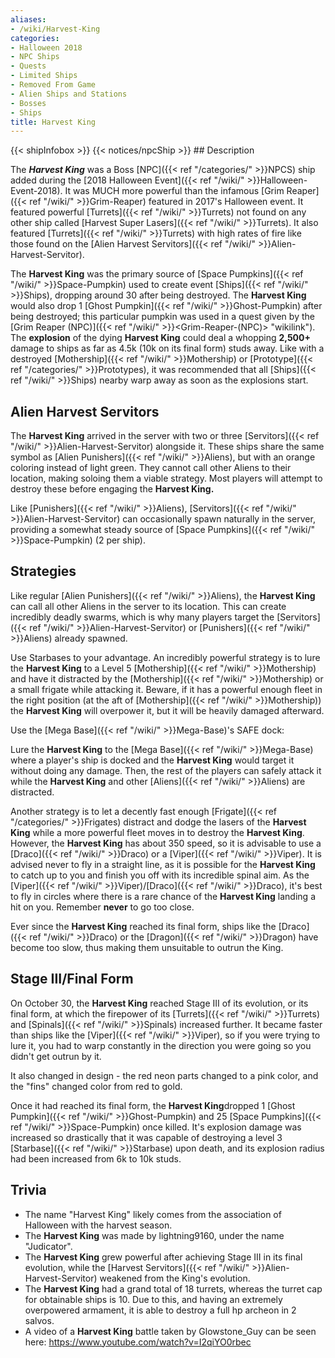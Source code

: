 ```yaml
---
aliases:
- /wiki/Harvest-King
categories:
- Halloween 2018
- NPC Ships
- Quests
- Limited Ships
- Removed From Game
- Alien Ships and Stations
- Bosses
- Ships
title: Harvest King
---
```


{{< shipInfobox >}} {{< notices/npcShip >}} ## Description

The **_Harvest King_** was a Boss [NPC]({{< ref "/categories/" >}}NPCS) ship added during the [2018 Halloween Event]({{< ref "/wiki/" >}}Halloween-Event-2018). It was MUCH more powerful than the infamous [Grim Reaper]({{< ref "/wiki/" >}}Grim-Reaper) featured in 2017's Halloween event. It featured powerful [Turrets]({{< ref "/wiki/" >}}Turrets) not found on any other ship called [Harvest Super Lasers]({{< ref "/wiki/" >}}Turrets). It also featured [Turrets]({{< ref "/wiki/" >}}Turrets) with high rates of fire like those found on the [Alien Harvest Servitors]({{< ref "/wiki/" >}}Alien-Harvest-Servitor).

The **Harvest King** was the primary source of [Space Pumpkins]({{< ref "/wiki/" >}}Space-Pumpkin) used to create event [Ships]({{< ref "/wiki/" >}}Ships), dropping around 30 after being destroyed. The **Harvest King** would also drop 1 [Ghost Pumpkin]({{< ref "/wiki/" >}}Ghost-Pumpkin) after being destroyed; this particular pumpkin was used in a quest given by the [Grim Reaper (NPC)]({{< ref "/wiki/" >}}<Grim-Reaper-(NPC)> "wikilink"). The **explosion** of the dying **Harvest King** could deal a whopping **2,500+** damage to ships as far as 4.5k (10k on its final form) studs away. Like with a destroyed [Mothership]({{< ref "/wiki/" >}}Mothership) or [Prototype]({{< ref "/categories/" >}}Prototypes), it was recommended that all [Ships]({{< ref "/wiki/" >}}Ships) nearby warp away as soon as the explosions start.

## Alien Harvest Servitors 

The **Harvest King** arrived in the server with two or three [Servitors]({{< ref "/wiki/" >}}Alien-Harvest-Servitor) alongside it. These ships share the same symbol as [Alien Punishers]({{< ref "/wiki/" >}}Aliens), but with an orange coloring instead of light green. They cannot call other Aliens to their location, making soloing them a viable strategy. Most players will attempt to destroy these before engaging the **Harvest King.**

Like [Punishers]({{< ref "/wiki/" >}}Aliens), [Servitors]({{< ref "/wiki/" >}}Alien-Harvest-Servitor) can occasionally spawn naturally in the server, providing a somewhat steady source of [Space Pumpkins]({{< ref "/wiki/" >}}Space-Pumpkin) (2 per ship).

## Strategies

Like regular [Alien Punishers]({{< ref "/wiki/" >}}Aliens), the **Harvest King** can call all other Aliens in the server to its location. This can create incredibly deadly swarms, which is why many players target the [Servitors]({{< ref "/wiki/" >}}Alien-Harvest-Servitor) or [Punishers]({{< ref "/wiki/" >}}Aliens) already spawned.

Use Starbases to your advantage. An incredibly powerful strategy is to lure the **Harvest King** to a Level 5 [Mothership]({{< ref "/wiki/" >}}Mothership) and have it distracted by the [Mothership]({{< ref "/wiki/" >}}Mothership) or a small frigate while attacking it. Beware, if it has a powerful enough fleet in the right position (at the aft of [Mothership]({{< ref "/wiki/" >}}Mothership)) the **Harvest King** will overpower it, but it will be heavily damaged afterward.

Use the [Mega Base]({{< ref "/wiki/" >}}Mega-Base)'s SAFE dock:

Lure the **Harvest King** to the [Mega Base]({{< ref "/wiki/" >}}Mega-Base) where a player's ship is docked and the **Harvest King** would target it without doing any damage. Then, the rest of the players can safely attack it while the **Harvest King** and other [Aliens]({{< ref "/wiki/" >}}Aliens) are distracted.

Another strategy is to let a decently fast enough [Frigate]({{< ref "/categories/" >}}Frigates) distract and dodge the lasers of the **Harvest King** while a more powerful fleet moves in to destroy the **Harvest King**. However, the **Harvest King** has about 350 speed, so it is advisable to use a [Draco]({{< ref "/wiki/" >}}Draco) or a [Viper]({{< ref "/wiki/" >}}Viper). It is advised never to fly in a straight line, as it is possible for the **Harvest King** to catch up to you and finish you off with its incredible spinal aim. As the [Viper]({{< ref "/wiki/" >}}Viper)/[Draco]({{< ref "/wiki/" >}}Draco), it's best to fly in circles where there is a rare chance of the **Harvest King** landing a hit on you. Remember **never** to go too close.

Ever since the **Harvest King** reached its final form, ships like the [Draco]({{< ref "/wiki/" >}}Draco) or the [Dragon]({{< ref "/wiki/" >}}Dragon) have become too slow, thus making them unsuitable to outrun the King.

## Stage III/Final Form 

On October 30, the **Harvest King** reached Stage III of its evolution, or its final form, at which the firepower of its [Turrets]({{< ref "/wiki/" >}}Turrets) and [Spinals]({{< ref "/wiki/" >}}Spinals) increased further. It became faster than ships like the [Viper]({{< ref "/wiki/" >}}Viper), so if you were trying to lure it, you had to warp constantly in the direction you were going so you didn't get outrun by it.

It also changed in design - the red neon parts changed to a pink color, and the "fins" changed color from red to gold.

Once it had reached its final form, the **Harvest King**dropped 1 [Ghost Pumpkin]({{< ref "/wiki/" >}}Ghost-Pumpkin) and 25 [Space Pumpkins]({{< ref "/wiki/" >}}Space-Pumpkin) once killed. It's explosion damage was increased so drastically that it was capable of destroying a level 3 [Starbase]({{< ref "/wiki/" >}}Starbase) upon death, and its explosion radius had been increased from 6k to 10k studs.

## Trivia

- The name "Harvest King" likely comes from the association of Halloween with the harvest season.
- The **Harvest King** was made by lightning9160, under the name "Judicator".
- The **Harvest King** grew powerful after achieving Stage III in its final evolution, while the [Harvest Servitors]({{< ref "/wiki/" >}}Alien-Harvest-Servitor) weakened from the King's evolution.
- The **Harvest King** had a grand total of 18 turrets, whereas the turret cap for obtainable ships is 10. Due to this, and having an extremely overpowered armament, it is able to destroy a full hp archeon in 2 salvos.
- A video of a **Harvest King** battle taken by Glowstone_Guy can be seen here: <https://www.youtube.com/watch?v=I2qiYO0rbec>